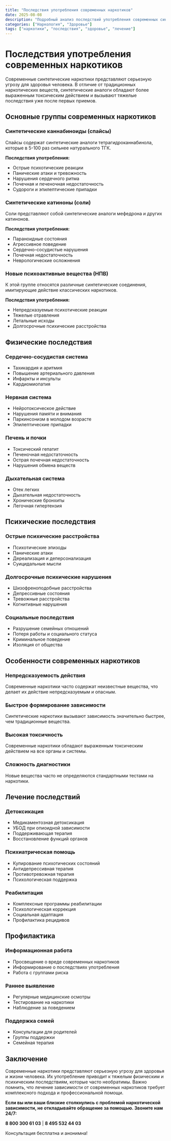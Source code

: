 ```yaml
---
title: "Последствия употребления современных наркотиков"
date: 2025-08-08
description: "Подробный анализ последствий употребления современных синтетических наркотиков и их влияния на организм человека."
categories: ["Наркология", "Здоровье"]
tags: ["наркотики", "последствия", "здоровье", "лечение"]
---
```


# Последствия употребления современных наркотиков

Современные синтетические наркотики представляют серьезную угрозу для здоровья человека. В отличие от традиционных наркотических веществ, синтетические аналоги обладают более выраженным токсическим действием и вызывают тяжелые последствия уже после первых приемов.

## Основные группы современных наркотиков

### Синтетические каннабиноиды (спайсы)
Спайсы содержат синтетические аналоги тетрагидроканнабинола, которые в 5-100 раз сильнее натурального ТГК.

**Последствия употребления:**
- Острые психотические реакции
- Панические атаки и тревожность
- Нарушения сердечного ритма
- Почечная и печеночная недостаточность
- Судороги и эпилептические припадки

### Синтетические катиноны (соли)
Соли представляют собой синтетические аналоги мефедрона и других катинонов.

**Последствия употребления:**
- Параноидные состояния
- Агрессивное поведение
- Сердечно-сосудистые нарушения
- Почечная недостаточность
- Неврологические осложнения

### Новые психоактивные вещества (НПВ)
К этой группе относятся различные синтетические соединения, имитирующие действие классических наркотиков.

**Последствия употребления:**
- Непредсказуемые психотические реакции
- Тяжелые отравления
- Летальные исходы
- Долгосрочные психические расстройства

## Физические последствия

### Сердечно-сосудистая система
- Тахикардия и аритмия
- Повышение артериального давления
- Инфаркты и инсульты
- Кардиомиопатия

### Нервная система
- Нейротоксическое действие
- Нарушения памяти и внимания
- Паркинсонизм в молодом возрасте
- Эпилептические припадки

### Печень и почки
- Токсический гепатит
- Печеночная недостаточность
- Острая почечная недостаточность
- Нарушения обмена веществ

### Дыхательная система
- Отек легких
- Дыхательная недостаточность
- Хронические бронхиты
- Легочная гипертензия

## Психические последствия

### Острые психические расстройства
- Психотические эпизоды
- Панические атаки
- Дереализация и деперсонализация
- Суицидальные мысли

### Долгосрочные психические нарушения
- Шизофреноподобные расстройства
- Депрессивные состояния
- Тревожные расстройства
- Когнитивные нарушения

### Социальные последствия
- Разрушение семейных отношений
- Потеря работы и социального статуса
- Криминальное поведение
- Изоляция от общества

## Особенности современных наркотиков

### Непредсказуемость действия
Современные наркотики часто содержат неизвестные вещества, что делает их действие непредсказуемым и опасным.

### Быстрое формирование зависимости
Синтетические наркотики вызывают зависимость значительно быстрее, чем традиционные вещества.

### Высокая токсичность
Современные наркотики обладают выраженным токсическим действием на все органы и системы.

### Сложность диагностики
Новые вещества часто не определяются стандартными тестами на наркотики.

## Лечение последствий

### Детоксикация
- Медикаментозная детоксикация
- УБОД при опиоидной зависимости
- Поддерживающая терапия
- Восстановление функций органов

### Психиатрическая помощь
- Купирование психотических состояний
- Антидепрессивная терапия
- Противотревожная терапия
- Психологическая поддержка

### Реабилитация
- Комплексные программы реабилитации
- Психологическая коррекция
- Социальная адаптация
- Профилактика рецидивов

## Профилактика

### Информационная работа
- Просвещение о вреде современных наркотиков
- Информирование о последствиях употребления
- Работа с группами риска

### Раннее выявление
- Регулярные медицинские осмотры
- Тестирование на наркотики
- Наблюдение за поведением

### Поддержка семей
- Консультации для родителей
- Группы поддержки
- Семейная терапия

## Заключение

Современные наркотики представляют серьезную угрозу для здоровья и жизни человека. Их употребление приводит к тяжелым физическим и психическим последствиям, которые часто необратимы. Важно помнить, что лечение зависимости от современных наркотиков требует комплексного подхода и профессиональной помощи.

**Если вы или ваши близкие столкнулись с проблемой наркотической зависимости, не откладывайте обращение за помощью. Звоните нам 24/7:**

**8 800 300 61 03** | **8 495 532 44 03**

Консультация бесплатна и анонимна!
